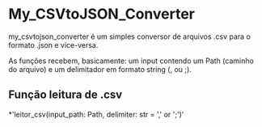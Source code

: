 # My_CSVtoJSON_Converter

my_csvtojson_converter é um simples conversor de arquivos .csv para o formato .json e vice-versa.

As funções recebem, basicamente: um input contendo um Path (caminho do arquivo) e um delimitador em formato string (, ou ;).


## Função leitura de .csv

*'leitor_csv(input_path: Path, delimiter: str = ',' or ';')'

